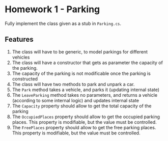 # Homework 1 - Parking

Fully implement the class given as a stub in `Parking.cs`.

## Features

1. The class will have to be generic, to model parkings for different vehicles
2. The class will have a constructor that gets as parameter the capacity of the parking.
3. The capacity of the parking is not modificable once the parking is constructed
4. The class will have two methods to park and unpark a car.
5. The `Park` method takes a vehicle, and parks it (updating internal state)
6. The `LeaveParking` method takes no parameters, and returns a vehicle (according to some internal logic) and updates internal state
7. The `Capacity` property should allow to get the total capacity of the parking
8. The `OccupiedPlaces` property should allow to get the occupied parking places. This property is modifiable, but the value must be controlled.
9. The `FreePlaces` property should allow to get the free parking places. This property is modifiable, but the value must be controlled.


